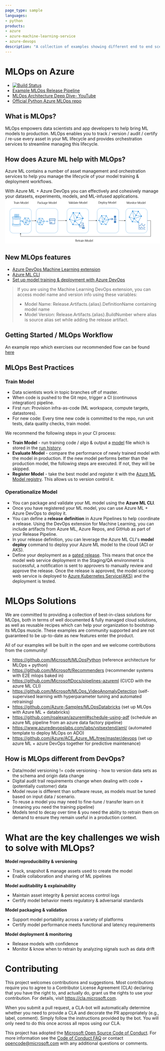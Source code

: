 ```yaml
---
page_type: sample
languages:
- python
products:
- azure
- azure-machine-learning-service
- azure-devops
description: "A collection of examples showing different end to end scenarios operationalizing ML workflows with Azure Machine Learning."
---
```


# MLOps on Azure
- [![Build Status](https://dev.azure.com/aidemos/MLOps/_apis/build/status/microsoft.MLOps?branchName=master)](https://dev.azure.com/aidemos/MLOps/_build/latest?definitionId=96?branchName=master)
- [Example MLOps Release Pipeline](https://dev.azure.com/aidemos/ClassicalML-BuildDemo/_release?definitionId=1)
- [MLOps Architecture Deep Dive-  YouTube](https://www.youtube.com/watch?v=nst3UAGpiBA)
- [Official Python Azure MLOps repo](https://github.com/Microsoft/MLOpsPython)

## What is MLOps?
MLOps empowers data scientists and app developers to help bring ML models to production. 
MLOps enables you to track / version / audit / certify / re-use every asset in your ML lifecycle and provides orchestration services to streamline managing this lifecycle.

## How does Azure ML help with MLOps?
Azure ML contains a number of asset management and orchestration services to help you manage the lifecycle of your model training & deployment workflows.

With Azure ML + Azure DevOps you can effectively and cohesively manage your datasets, experiments, models, and ML-infused applications.
![ML lifecycle](./media/ml-lifecycle.png)

## New MLOps features
- [Azure DevOps Machine Learning extension](https://marketplace.visualstudio.com/items?itemName=ms-air-aiagility.vss-services-azureml) 
- [Azure ML CLI](https://aka.ms/azmlcli)
- [Set up model training & deployment with Azure DevOps](https://docs.microsoft.com/en-us/azure/devops/pipelines/targets/azure-machine-learning?view=azure-devops)

> If you are using the Machine Learning DevOps extension, you can access model name and version info using these variables:
> - Model Name: Release.Artifacts.{alias}.DefinitionName containing model name
> - Model Version: Release.Artifacts.{alias}.BuildNumber 
> where alias is source alias set while adding the release artifact. 

## Getting Started / MLOps Workflow
An example repo which exercises our recommended flow can be found [here](https://github.com/Microsoft/MLOpsPython)

## MLOps Best Practices
### Train Model
- Data scientists work in topic branches off of master.
- When code is pushed to the Git repo, trigger a CI (continuous integration) pipeline.
- First run: Provision infra-as-code (ML workspace, compute targets, datastores).
- For new code: Every time new code is committed to the repo, run unit tests, data quality checks, train model.

We recommend the following steps in your CI process:
- **Train Model** - run training code / algo & output a [model](https://docs.microsoft.com/en-us/azure/machine-learning/service/concept-azure-machine-learning-architecture#model) file which is stored in the [run history](https://docs.microsoft.com/en-us/azure/machine-learning/service/concept-azure-machine-learning-architecture#run).
- **Evaluate Model** - compare the performance of newly trained model with the model in production. If the new model performs better than the production model, the following steps are executed. If not, they will be skipped.
- **Register Model** - take the best model and register it with the [Azure ML Model registry](https://docs.microsoft.com/en-us/azure/machine-learning/service/concept-azure-machine-learning-architecture#model-registry). This allows us to version control it.

### Operationalize Model
- You can package and validate your ML model using the **Azure ML CLI**.
- Once you have registered your ML model, you can use Azure ML + Azure DevOps to deploy it.
- You can define a **release definition** in Azure Pipelines to help coordinate a release. Using the DevOps extension for Machine Learning, you can include artifacts from Azure ML, Azure Repos, and GitHub as part of your Release Pipeline.
- In your release definition, you can leverage the Azure ML CLI's **model deploy** command to deploy your Azure ML model to the cloud (ACI or AKS).
- Define your deployment as a [gated release](https://docs.microsoft.com/en-us/azure/devops/pipelines/release/approvals/gates?view=azure-devops). This means that once the model web service deployment in the Staging/QA environment is successful, a notification is sent to approvers to manually review and approve the release. Once the release is approved, the model scoring web service is deployed to [Azure Kubernetes Service(AKS)](https://docs.microsoft.com/en-us/azure/aks/intro-kubernetes) and the deployment is tested.

# MLOps Solutions
We are committed to providing a collection of best-in-class solutions for MLOps, both in terms of well documented & fully managed cloud solutions, as well as reusable recipes which can help your organization to bootstrap its MLOps muscle. These examples are community supported and are not guaranteed to be up-to-date as new features enter the product.

All of our examples will be built in the open and we welcome contributions from the community!
- https://github.com/Microsoft/MLOpsPython (reference architecture for MLOps + python)
- https://github.com/Microsoft/Recommenders (recommender systems with E2E mlops baked in)
- https://github.com/MicrosoftDocs/pipelines-azureml (CI/CD with the azure ML CLI)
- https://github.com/Microsoft/MLOps_VideoAnomalyDetection (self-supervised learning with hyperparameter tuning and automated retraining)
- https://github.com/Azure-Samples/MLOpsDatabricks (set up MLOps with Azure ML + databricks)
- https://github.com/roalexan/azureml#schedule-using-adf  (schedule an azure ML pipeline from an azure data factory pipeline)
- https://www.azuredevopslabs.com/labs/vstsextend/aml/ (automated template to deploy MLOps on ADO)
- https://github.com/Azure/ACE_Azure_ML/tree/master/devops (set up azure ML + azure DevOps together for predictive maintenance)

## How is MLOps different from DevOps?
- Data/model versioning != code versioning - how to version data sets as the schema and origin data change
- Digital audit trail requirements change when dealing with code + (potentially customer) data
- Model reuse is different than software reuse, as models must be tuned based on input data / scenario.
- To reuse a model you may need to fine-tune / transfer learn on it (meaning you need the training pipeline)
- Models tend to decay over time & you need the ability to retrain them on demand to ensure they remain useful in a production context.

# What are the key challenges we wish to solve with MLOps?

**Model reproducibility & versioning**
- Track, snapshot & manage assets used to create the model
- Enable collaboration and sharing of ML pipelines

**Model auditability & explainability**
- Maintain asset integrity & persist access control logs
- Certify model behavior meets regulatory & adversarial standards

**Model packaging & validation**
- Support model portability across a variety of platforms
- Certify model performance meets functional and latency requirements

**Model deployment & monitoring**
- Release models with confidence
- Monitor & know when to retrain by analyzing signals such as data drift

# Contributing

This project welcomes contributions and suggestions.  Most contributions require you to agree to a
Contributor License Agreement (CLA) declaring that you have the right to, and actually do, grant us
the rights to use your contribution. For details, visit https://cla.microsoft.com.

When you submit a pull request, a CLA-bot will automatically determine whether you need to provide
a CLA and decorate the PR appropriately (e.g., label, comment). Simply follow the instructions
provided by the bot. You will only need to do this once across all repos using our CLA.

This project has adopted the [Microsoft Open Source Code of Conduct](https://opensource.microsoft.com/codeofconduct/).
For more information see the [Code of Conduct FAQ](https://opensource.microsoft.com/codeofconduct/faq/) or
contact [opencode@microsoft.com](mailto:opencode@microsoft.com) with any additional questions or comments.
